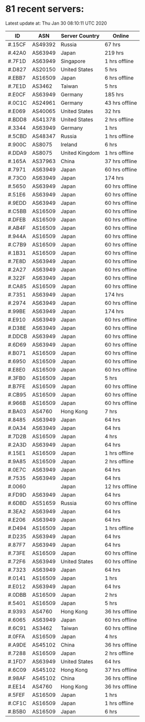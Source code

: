 # 81 recent servers:

Latest update at: Thu Jan 30 08:10:11 UTC 2020

| ID | ASN | Server Country | Online |
| -- | --- | -------------- | ------ |
| #.15CF | AS49392 | Russia | 67 hrs |
| #.42A0 | AS63949 | Japan | 219 hrs |
| #.7F1D | AS63949 | Singapore | 1 hrs offline |
| #.D827 | AS20150 | United States | 5 hrs |
| #.EBB7 | AS16509 | Japan | 6 hrs offline |
| #.7E1D | AS3462 | Taiwan | 5 hrs |
| #.E0CF | AS63949 | Germany | 185 hrs |
| #.0C1C | AS24961 | Germany | 43 hrs offline |
| #.E069 | AS40065 | United States | 32 hrs |
| #.BDD8 | AS41378 | United States | 2 hrs offline |
| #.3344 | AS63949 | Germany | 1 hrs |
| #.5CBD | AS48347 | Russia | 1 hrs offline |
| #.900C | AS8075 | Ireland | 6 hrs |
| #.DDA9 | AS8075 | United Kingdom | 1 hrs offline |
| #.165A | AS37963 | China | 37 hrs offline |
| #.7971 | AS63949 | Japan | 60 hrs offline |
| #.73C0 | AS63949 | Japan | 174 hrs |
| #.5650 | AS63949 | Japan | 60 hrs offline |
| #.51E6 | AS63949 | Japan | 60 hrs offline |
| #.9EDD | AS63949 | Japan | 60 hrs offline |
| #.C5BB | AS16509 | Japan | 60 hrs offline |
| #.DFEB | AS16509 | Japan | 60 hrs offline |
| #.AB4F | AS16509 | Japan | 60 hrs offline |
| #.944A | AS16509 | Japan | 60 hrs offline |
| #.C7B9 | AS16509 | Japan | 60 hrs offline |
| #.1B31 | AS16509 | Japan | 60 hrs offline |
| #.7E8D | AS63949 | Japan | 60 hrs offline |
| #.2A27 | AS63949 | Japan | 60 hrs offline |
| #.322F | AS63949 | Japan | 60 hrs offline |
| #.CA85 | AS16509 | Japan | 60 hrs offline |
| #.7351 | AS63949 | Japan | 174 hrs |
| #.2974 | AS63949 | Japan | 60 hrs offline |
| #.99BE | AS63949 | Japan | 174 hrs |
| #.E910 | AS63949 | Japan | 60 hrs offline |
| #.D38E | AS63949 | Japan | 60 hrs offline |
| #.DDCB | AS63949 | Japan | 60 hrs offline |
| #.6D69 | AS63949 | Japan | 60 hrs offline |
| #.B071 | AS16509 | Japan | 60 hrs offline |
| #.6950 | AS16509 | Japan | 60 hrs offline |
| #.E8E0 | AS16509 | Japan | 60 hrs offline |
| #.3FB0 | AS16509 | Japan | 5 hrs |
| #.B7FE | AS16509 | Japan | 60 hrs offline |
| #.CB95 | AS16509 | Japan | 60 hrs offline |
| #.966B | AS16509 | Japan | 60 hrs offline |
| #.BA03 | AS4760 | Hong Kong | 7 hrs |
| #.8485 | AS63949 | Japan | 64 hrs |
| #.0A34 | AS63949 | Japan | 64 hrs |
| #.7D2B | AS16509 | Japan | 4 hrs |
| #.2A3D | AS63949 | Japan | 64 hrs |
| #.15E1 | AS16509 | Japan | 1 hrs offline |
| #.9A85 | AS16509 | Japan | 2 hrs offline |
| #.0E7C | AS63949 | Japan | 64 hrs |
| #.7535 | AS63949 | Japan | 64 hrs |
| #.0060 |  | Japan | 12 hrs offline |
| #.FD9D | AS63949 | Japan | 64 hrs |
| #.6DBD | AS51659 | Russia | 60 hrs offline |
| #.3EA2 | AS63949 | Japan | 64 hrs |
| #.E206 | AS63949 | Japan | 64 hrs |
| #.D494 | AS16509 | Japan | 1 hrs offline |
| #.D235 | AS63949 | Japan | 64 hrs |
| #.87F7 | AS63949 | Japan | 64 hrs |
| #.73FE | AS16509 | Japan | 60 hrs offline |
| #.72F6 | AS63949 | United States | 60 hrs offline |
| #.7323 | AS63949 | Japan | 64 hrs |
| #.0141 | AS16509 | Japan | 1 hrs |
| #.E012 | AS63949 | Japan | 64 hrs |
| #.0DBB | AS16509 | Japan | 2 hrs |
| #.5401 | AS16509 | Japan | 5 hrs |
| #.9393 | AS4760 | Hong Kong | 36 hrs offline |
| #.6065 | AS63949 | Japan | 60 hrs offline |
| #.6C91 | AS3462 | Taiwan | 60 hrs offline |
| #.0FFA | AS16509 | Japan | 4 hrs |
| #.A9DE | AS45102 | China | 36 hrs offline |
| #.7288 | AS16509 | Japan | 2 hrs offline |
| #.1FD7 | AS63949 | United States | 64 hrs |
| #.6C09 | AS45102 | Hong Kong | 37 hrs offline |
| #.98AF | AS45102 | China | 36 hrs offline |
| #.EE14 | AS4760 | Hong Kong | 36 hrs offline |
| #.5FEF | AS16509 | Japan | 1 hrs |
| #.CF1C | AS16509 | Japan | 1 hrs offline |
| #.B5B0 | AS16509 | Japan | 6 hrs |

